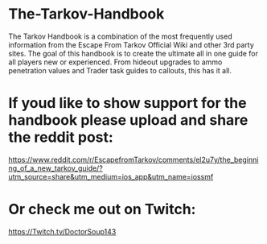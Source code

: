 # The-Tarkov-Handbook
The Tarkov Handbook is a combination of the most frequently used information from the Escape From Tarkov Official Wiki and other
3rd party sites. The goal of this handbook is to create the ultimate all in one guide for all players new or experienced.
From hideout upgrades to ammo penetration values and Trader task guides to callouts, this has it all.

# If youd like to show support for the handbook please upload and share the reddit post:
https://www.reddit.com/r/EscapefromTarkov/comments/el2u7y/the_beginning_of_a_new_tarkov_guide/?utm_source=share&utm_medium=ios_app&utm_name=iossmf

# Or check me out on Twitch:
https://Twitch.tv/DoctorSoup143
